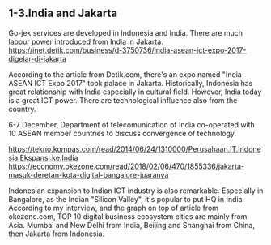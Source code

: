 ## 1-3.India and Jakarta
Go-jek services are developed in Indonesia and India. There are much labour power introduced from India in Jakarta.
https://inet.detik.com/business/d-3750736/india-asean-ict-expo-2017-digelar-di-jakarta


According to the article from Detik.com, there's an expo named "India-ASEAN ICT Expo 2017" took palace in Jakarta.
Historically, Indonesia has great relationship with India especially in cultural field. However, India today is a great ICT power. There are technological influence also from the country.


6-7 December, Department of telecomunication of India co-operated with 10 ASEAN member countries to discuss convergence of technology.


https://tekno.kompas.com/read/2014/06/24/1310000/Perusahaan.IT.Indonesia.Ekspansi.ke.India
https://economy.okezone.com/read/2018/02/06/470/1855336/jakarta-masuk-deretan-kota-digital-bangalore-juaranya


Indonesian expansion to Indian ICT industry is also remarkable. Especially in Bangalore, as the Indian "Silicon Valley", it's popular to put HQ in India. According to my interview, and the graph on top of article from okezone.com, TOP 10 digital business ecosystem cities are mainly from Asia. Mumbai and New Delhi from India, Beijing and Shanghai from China, then Jakarta from Indonesia.
